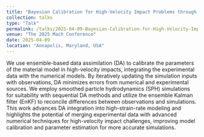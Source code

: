 ```yaml
---
title: "Bayesian Calibration for High-Velocity Impact Problems through Ensemble-Based Data Assimilation"
collection: talks
type: "Talk"
permalink: /talks/2025-04-09-Bayesian-Calibration-for-High-Velocity-Impact-Problems-through-Ensemble-Based-Data-Assimilation
venue: "The 2025 Mach Conference"
date: 2025-04-09
location: "Annapolis, Maryland, USA"
---
```


We use ensemble-based data assimilation (DA) to calibrate the parameters of the material model in high-velocity impacts, integrating the experimental data with the numerical models. By iteratively updating the simulation inputs with observations, DA minimizes errors from numerical and experimental sources. We employ smoothed particle hydrodynamics (SPH) simulations for suitability with sequential DA methods and utilize the ensemble Kalman filter (EnKF) to reconcile differences between observations and simulations. This work advances DA integration into high-strain-rate modeling and highlights the potential of merging experimental data with advanced numerical techniques for high-velocity impact challenges, improving model calibration and parameter estimation for more accurate simulations.
